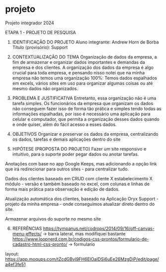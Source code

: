 # projeto
Projeto integrador 2024

ETAPA 1 - PROJETO DE PESQUISA

1. IDENTIFICAÇÃO DO PROJETO
Aluno integrante: Andrew Horn de Borba
Título (provisório): Support

2. CONTEXTUALIZAÇÃO DO TEMA
Organização de dados da empresa, a fim de armazenar e organizar dados importantes e demandas da empresa e dos clientes. 
A organização dos dados da empresa é algo crucial para toda empresa, e pensando nisso notei que na minha empresa não temos uma organização 100%: Temos dados espalhados em excels, vários sites em uso para organizar algumas coisas ou até mesmo dados não organizados.

3. PROBLEMA E JUSTIFICATIVA
Entretanto, essa organização não é uma tarefa simples. Os funcionários da empresa que organizam os dados não conseguem fazer isso de forma tão prática e simples tendo todas as informações espalhadas, por isso é necessário uma aplicação para celular e computador, que permita a organização desses dados quando e onde quiser, além do fácil acesso a esses dados.

4. OBJETIVOS
Organizar e preservar os dados da empresa, centralizando os dados, tarefas e demais aplicações dentro do site

5. HIPÓTESE (PROPOSTA DO PROJETO)
Fazer um site responsivo e intuitivo, para o suporte poder pegar dados ou anotar tarefas.

Anotações com base no app Google Keeps, mas adicionando a opção link que irá redirecionar para outros sites - para centralizar tudo.

Dados dos clientes baseado em CRUD com cliente X estabelecimento X módulo - versão e também baseado no excel, com colunas e linhas de forma mais prática para observação e edição de dados.

Atualização automática dos clientes, baseado na Aplicação Oryx Support - projeto da minha empresa - onde conseguimos atualizar direto dentro do site.

Armazenar arquivos do suporte no mesmo site

6. REFERÊNCIAS
https://tympanus.net/codrops/2014/09/16/off-canvas-menu-effects/ -> barra lateral, mas modifiquei bastante
https://www.loopnerd.com.br/codigos-css-prontos/formulario-de-cadastro-html-css-pronto/   ->   formulario

layout:
https://app.moqups.com/tZcdGBvl9FH6ElOaIDSi6uEe26MzgDiP/edit/page/a4ef3fe51
